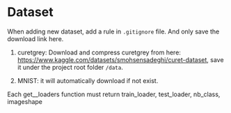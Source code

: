 # Dataset

When adding new dataset, add a rule in `.gitignore` file. And only save the download link here.

1. curetgrey: Download and compress curetgrey from here: https://www.kaggle.com/datasets/smohsensadeghi/curet-dataset, save it under the project root folder `/data`.

2. MNIST: it will automatically download if not exist.

Each get_<dataset>_loaders function must return train_loader, test_loader, nb_class, imageshape